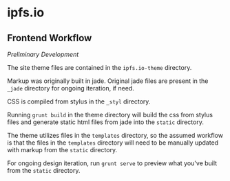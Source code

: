 # ipfs.io

## Frontend Workflow

*Preliminary Development*

The site theme files are contained in the `ipfs.io-theme` directory.

Markup was originally built in jade. Original jade files are present in the `_jade` directory for ongoing iteration, if need.

CSS is compiled from stylus in the `_styl` directory.

Running `grunt build` in the theme directory will build the css from stylus files and generate static html files from jade into the `static` directory.

The theme utilizes files in the `templates` directory, so the assumed workflow is that the files in the `templates` directory will need to be manually updated with markup from the `static` directory.

For ongoing design iteration, run `grunt serve` to preview what you've built from the `static` directory.
